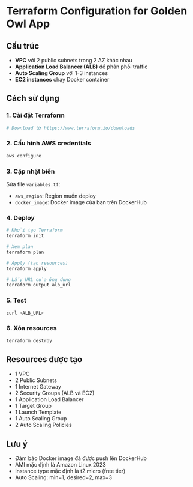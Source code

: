 # Terraform Configuration for Golden Owl App

## Cấu trúc

- **VPC** với 2 public subnets trong 2 AZ khác nhau
- **Application Load Balancer (ALB)** để phân phối traffic
- **Auto Scaling Group** với 1-3 instances
- **EC2 instances** chạy Docker container

## Cách sử dụng

### 1. Cài đặt Terraform
```bash
# Download từ https://www.terraform.io/downloads
```

### 2. Cấu hình AWS credentials
```bash
aws configure
```

### 3. Cập nhật biến
Sửa file `variables.tf`:
- `aws_region`: Region muốn deploy
- `docker_image`: Docker image của bạn trên DockerHub

### 4. Deploy

```bash
# Khởi tạo Terraform
terraform init

# Xem plan
terraform plan

# Apply (tạo resources)
terraform apply

# Lấy URL của ứng dụng
terraform output alb_url
```

### 5. Test
```bash
curl <ALB_URL>
```

### 6. Xóa resources
```bash
terraform destroy
```

## Resources được tạo

- 1 VPC
- 2 Public Subnets
- 1 Internet Gateway
- 2 Security Groups (ALB và EC2)
- 1 Application Load Balancer
- 1 Target Group
- 1 Launch Template
- 1 Auto Scaling Group
- 2 Auto Scaling Policies

## Lưu ý

- Đảm bảo Docker image đã được push lên DockerHub
- AMI mặc định là Amazon Linux 2023
- Instance type mặc định là t2.micro (free tier)
- Auto Scaling: min=1, desired=2, max=3
